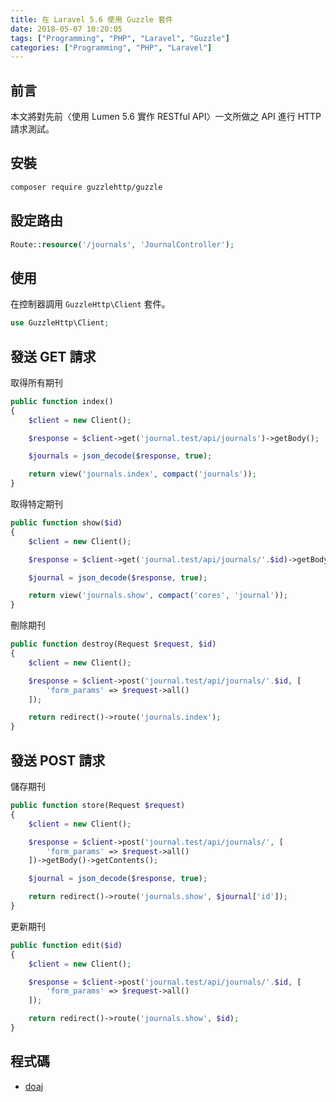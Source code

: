 ```yaml
---
title: 在 Laravel 5.6 使用 Guzzle 套件
date: 2018-05-07 10:20:05
tags: ["Programming", "PHP", "Laravel", "Guzzle"]
categories: ["Programming", "PHP", "Laravel"]
---
```


## 前言

本文將對先前〈使用 Lumen 5.6 實作 RESTful API〉一文所做之 API 進行 HTTP 請求測試。

## 安裝

```bash
composer require guzzlehttp/guzzle
```

## 設定路由

```php
Route::resource('/journals', 'JournalController');
```

## 使用

在控制器調用 `GuzzleHttp\Client` 套件。

```php
use GuzzleHttp\Client;
```

## 發送 GET 請求

取得所有期刊

```php
public function index()
{
    $client = new Client();

    $response = $client->get('journal.test/api/journals')->getBody();

    $journals = json_decode($response, true);

    return view('journals.index', compact('journals'));
}
```

取得特定期刊

```php
public function show($id)
{
    $client = new Client();

    $response = $client->get('journal.test/api/journals/'.$id)->getBody();

    $journal = json_decode($response, true);

    return view('journals.show', compact('cores', 'journal'));
}
```

刪除期刊

```php
public function destroy(Request $request, $id)
{
    $client = new Client();

    $response = $client->post('journal.test/api/journals/'.$id, [
        'form_params' => $request->all()
    ]);

    return redirect()->route('journals.index');
}
```

## 發送 POST 請求

儲存期刊

```php
public function store(Request $request)
{
    $client = new Client();

    $response = $client->post('journal.test/api/journals/', [
        'form_params' => $request->all()
    ])->getBody()->getContents();

    $journal = json_decode($response, true);

    return redirect()->route('journals.show', $journal['id']);
}
```

更新期刊

```php
public function edit($id)
{
    $client = new Client();

    $response = $client->post('journal.test/api/journals/'.$id, [
        'form_params' => $request->all()
    ]);

    return redirect()->route('journals.show', $id);
}
```

## 程式碼

- [doaj](https://github.com/memochou1993/doaj)

